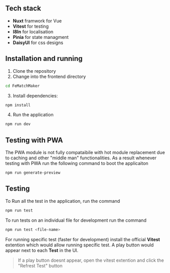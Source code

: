 ## Tech stack
- **Nuxt** framwork for Vue   
- **Vitest** for testing
- **I8ln** for localisation 
- **Pinia** for state managment
- **DaisyUI** for css designs

## Installation and running

1. Clone the repository
2. Change into the frontend directory

```bash
cd FeMatchMaker
```

3. Install dependencies: 
```bash
npm install
```
4. Run the application
```bash
npm run dev
```

## Testing with PWA
The PWA module is not fully compataibile with hot module replacement due to caching and other "middle man" functionalities. As a result whenever testing with PWA run the following command to boot the applicaiton
```bash
npm run generate-preview
```


## Testing
To Run all the test in the application, run the command
```bash
npm run test
```

To run tests on an individual file for development run the command
```bash
npm run test <file-name>
```
For running specific test (faster for development) install the official **Vitest** extention which would allow running specific test. A play button would appear next to each **Test** in the UI.

>If a play button doesnt appear, open the vitest extention and click the "Refrest Test" button

